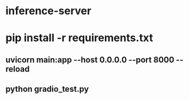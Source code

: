 # inference-server
# pip install -r requirements.txt
## uvicorn main:app --host 0.0.0.0 --port 8000 --reload

## python gradio_test.py
